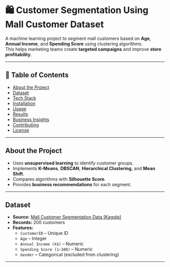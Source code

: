 # 🛍️ Customer Segmentation Using Mall Customer Dataset

A machine learning project to segment mall customers based on **Age**, **Annual Income**, and **Spending Score** using clustering algorithms.  
This helps marketing teams create **targeted campaigns** and improve **store profitability**.

---

## 📖 Table of Contents
- [About the Project](#about-the-project)
- [Dataset](#dataset)
- [Tech Stack](#tech-stack)
- [Installation](#installation)
- [Usage](#usage)
- [Results](#results)
- [Business Insights](#business-insights)
- [Contributing](#contributing)
- [License](#license)

---

## About the Project

- Uses **unsupervised learning** to identify customer groups.
- Implements **K-Means**, **DBSCAN**, **Hierarchical Clustering**, and **Mean Shift**.
- Compares algorithms with **Silhouette Score**.
- Provides **business recommendations** for each segment.

---

## Dataset

- **Source:** [Mall Customer Segmentation Data (Kaggle)](https://www.kaggle.com/vjchoudhary7/customer-segmentation-tutorial-in-python)  
- **Records:** 200 customers  
- **Features:**
  - `CustomerID` – Unique ID
  - `Age` – Integer
  - `Annual Income (k$)` – Numeric
  - `Spending Score (1–100)` – Numeric
  - `Gender` – Categorical (excluded from clustering)

---
